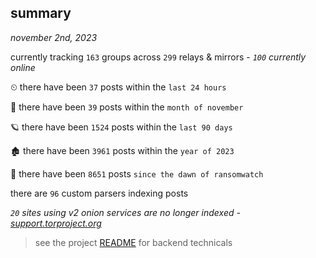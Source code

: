 
## summary
_november 2nd, 2023_

currently tracking `163` groups across `299` relays & mirrors - _`100` currently online_

⏲ there have been `37` posts within the `last 24 hours`

🦈 there have been `39` posts within the `month of november`

🪐 there have been `1524` posts within the `last 90 days`

🏚 there have been `3961` posts within the `year of 2023`

🦕 there have been `8651` posts `since the dawn of ransomwatch`

there are `96` custom parsers indexing posts

_`20` sites using v2 onion services are no longer indexed - [support.torproject.org](https://support.torproject.org/onionservices/v2-deprecation/)_

> see the project [README](https://github.com/joshhighet/ransomwatch#ransomwatch--) for backend technicals
